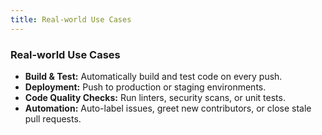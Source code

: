 ```yaml
---
title: Real-world Use Cases
---
```

### Real-world Use Cases

- **Build & Test:** Automatically build and test code on every push.
- **Deployment:** Push to production or staging environments.
- **Code Quality Checks:** Run linters, security scans, or unit tests.
- **Automation:** Auto-label issues, greet new contributors, or close stale pull requests.
